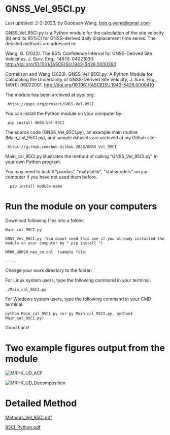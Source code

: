 # GNSS_Vel_95CI.py

Last updated: 2-2-2023, by Guoquan Wang, bob.g.wang@gmail.com

GNSS_Vel_95CI.py is a Python module for the calculation of the site velocity (b) and its 95%CI for GNSS-derived daily displacement time series.
The detailed methods are adressed in:

Wang, G. (2022). The 95% Confidence Interval for GNSS-Derived Site Velocities, J. Surv. Eng., 148(1): 04021030. 
http://doi.org/10.1061/(ASCE)SU.1943-5428.0000390

Cornelison and Wang (2023). GNSS_Vel_95CI.py: A Python Module for Calculating the Uncertainty of GNSS-Derived Site Velocity, J. Surv. Eng., 149(1): 06022001. http://doi.org/10.1061/(ASCE)SU.1943-5428.0000410

The module has been archived at pypi.org: 

     https://pypi.org/project/GNSS-Vel-95CI
     
You can install the Python module on your computer by:
  
     pip install GNSS-Vel-95CI

The source code (GNSS_Vel_95CI.py), an example main routine (Main_cal_95CI.py), and sample datasets are archived at my Github site: 

     https://github.com/bob-Github-2020/GNSS_Vel_95CI
 
Main_cal_95CI.py illustrates the method of calling "GNSS_Vel_95CI.py" in your own Python program.

You may need to install "pandas", "matplotlib", "statsmodels" on yur computer if you have not used them before.

      pip install module-name


# Run the module on your computers 

Download following files into a folder:

    Main_cal_95CI.py

    GNSS_Vel_95CI.py (You donot need this one if you already installed the module on your computer by " pip install ")

    MRHK_GOM20_neu_cm.col  (sample file)

    .....

Change your work directory to the folder:

For Linux system users, type the following command in your terminal:

    ./Main_cal_95CI.py

For Windows system users, type the following command in your CMD terminal:

    python Main_cal_95CI.py (or py Main_cal_95CI.py, python3 Main_cal_95CI.py)


Good Luck!


# Two example figures output from the module

![MRHK_UD_ACF](https://user-images.githubusercontent.com/65426380/167514723-83626229-3c40-4256-8bbc-f22d2082bd98.png)

![MRHK_UD_Decomposition](https://user-images.githubusercontent.com/65426380/216451984-49faa96b-cb87-4e4b-972c-c752af3649a3.png)



# Detailed Method

[Methods_Vel_95CI.pdf](https://github.com/bob-Github-2020/GNSS_Vel_95CI/files/7664316/Methods_Vel_95CI.pdf)

[95CI_Python.pdf](https://github.com/bob-Github-2020/GNSS_Vel_95CI/files/9590450/95CI_Python.pdf)
